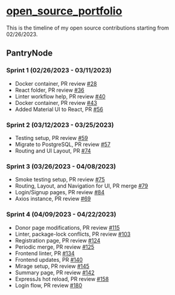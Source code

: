 # [open_source_portfolio](https://abhinavreddy-dev.github.io/open_source_portfolio/)
This is the timeline of my open source contributions starting from 02/26/2023.

## PantryNode

### Sprint 1 (02/26/2023 - 03/11/2023)
- Docker container, PR review [#28](https://github.com/ChicoState/PantryNode/pull/28)
- React folder, PR review [#36](https://github.com/ChicoState/PantryNode/pull/36)
- Linter workflow help, PR review [#40](https://github.com/ChicoState/PantryNode/pull/40)
- Docker container, PR review [#43](https://github.com/ChicoState/PantryNode/pull/43)
- Added Material UI to React, PR [#56](https://github.com/ChicoState/PantryNode/pull/56)

### Sprint 2 (03/12/2023 - 03/25/2023)
- Testing setup, PR review [#59](https://github.com/ChicoState/PantryNode/pull/59)
- Migrate to PostgreSQL, PR review [#57](https://github.com/ChicoState/PantryNode/pull/57)
- Routing and UI Layout, PR [#74](https://github.com/ChicoState/PantryNode/pull/74)

### Sprint 3 (03/26/2023 - 04/08/2023)
- Smoke testing setup, PR review [#75](https://github.com/ChicoState/PantryNode/pull/75)
- Routing, Layout, and Navigation for UI, PR merge [#79](https://github.com/ChicoState/PantryNode/pull/79)
- Login/Signup pages, PR review [#84](https://github.com/ChicoState/PantryNode/pull/84)
- Axios instance, PR review [#69](https://github.com/ChicoState/PantryNode/pull/69)

### Sprint 4 (04/09/2023 - 04/22/2023)
- Donor page modifications, PR review [#115](https://github.com/ChicoState/PantryNode/pull/115)
- Linter, package-lock conflicts, PR review [#103](https://github.com/ChicoState/PantryNode/pull/103)
- Registration page, PR review [#124](https://github.com/ChicoState/PantryNode/pull/124)
- Periodic merge, PR review [#125](https://github.com/ChicoState/PantryNode/pull/125)
- Frontend linter, PR [#134](https://github.com/ChicoState/PantryNode/pull/134)  
- Frontend updates, PR [#140](https://github.com/ChicoState/PantryNode/pull/140)
- Mirage setup, PR review [#145](https://github.com/ChicoState/PantryNode/pull/145)
- Summary page, PR review [#142](https://github.com/ChicoState/PantryNode/pull/142)
- ExpressJs hot reload, PR review [#158](https://github.com/ChicoState/PantryNode/pull/158)
- Login flow, PR review [#180](https://github.com/ChicoState/PantryNode/pull/180)
